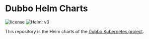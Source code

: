 # Dubbo Helm Charts

![license](https://img.shields.io/badge/license-Apache--2.0-green.svg)
![Helm: v3](https://img.shields.io/static/v1?label=Helm&message=v3&color=informational&logo=helm)

This repository is the Helm charts of the [Dubbo Kubernetes project](https://github.com/apache/dubbo-kubernetes).
